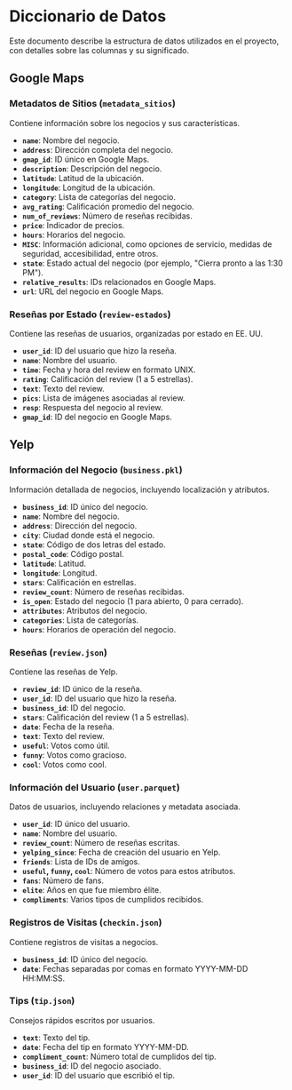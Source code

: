 # Diccionario de Datos

Este documento describe la estructura de datos utilizados en el proyecto, con detalles sobre las columnas y su significado.

## Google Maps

### Metadatos de Sitios (`metadata_sitios`)

Contiene información sobre los negocios y sus características.

- **`name`**: Nombre del negocio.
- **`address`**: Dirección completa del negocio.
- **`gmap_id`**: ID único en Google Maps.
- **`description`**: Descripción del negocio.
- **`latitude`**: Latitud de la ubicación.
- **`longitude`**: Longitud de la ubicación.
- **`category`**: Lista de categorías del negocio.
- **`avg_rating`**: Calificación promedio del negocio.
- **`num_of_reviews`**: Número de reseñas recibidas.
- **`price`**: Indicador de precios.
- **`hours`**: Horarios del negocio.
- **`MISC`**: Información adicional, como opciones de servicio, medidas de seguridad, accesibilidad, entre otros.
- **`state`**: Estado actual del negocio (por ejemplo, "Cierra pronto a las 1:30 PM").
- **`relative_results`**: IDs relacionados en Google Maps.
- **`url`**: URL del negocio en Google Maps.

### Reseñas por Estado (`review-estados`)

Contiene las reseñas de usuarios, organizadas por estado en EE. UU.

- **`user_id`**: ID del usuario que hizo la reseña.
- **`name`**: Nombre del usuario.
- **`time`**: Fecha y hora del review en formato UNIX.
- **`rating`**: Calificación del review (1 a 5 estrellas).
- **`text`**: Texto del review.
- **`pics`**: Lista de imágenes asociadas al review.
- **`resp`**: Respuesta del negocio al review.
- **`gmap_id`**: ID del negocio en Google Maps.

## Yelp

### Información del Negocio (`business.pkl`)

Información detallada de negocios, incluyendo localización y atributos.

- **`business_id`**: ID único del negocio.
- **`name`**: Nombre del negocio.
- **`address`**: Dirección del negocio.
- **`city`**: Ciudad donde está el negocio.
- **`state`**: Código de dos letras del estado.
- **`postal_code`**: Código postal.
- **`latitude`**: Latitud.
- **`longitude`**: Longitud.
- **`stars`**: Calificación en estrellas.
- **`review_count`**: Número de reseñas recibidas.
- **`is_open`**: Estado del negocio (1 para abierto, 0 para cerrado).
- **`attributes`**: Atributos del negocio.
- **`categories`**: Lista de categorías.
- **`hours`**: Horarios de operación del negocio.

### Reseñas (`review.json`)

Contiene las reseñas de Yelp.

- **`review_id`**: ID único de la reseña.
- **`user_id`**: ID del usuario que hizo la reseña.
- **`business_id`**: ID del negocio.
- **`stars`**: Calificación del review (1 a 5 estrellas).
- **`date`**: Fecha de la reseña.
- **`text`**: Texto del review.
- **`useful`**: Votos como útil.
- **`funny`**: Votos como gracioso.
- **`cool`**: Votos como cool.

### Información del Usuario (`user.parquet`)

Datos de usuarios, incluyendo relaciones y metadata asociada.

- **`user_id`**: ID único del usuario.
- **`name`**: Nombre del usuario.
- **`review_count`**: Número de reseñas escritas.
- **`yelping_since`**: Fecha de creación del usuario en Yelp.
- **`friends`**: Lista de IDs de amigos.
- **`useful`, `funny`, `cool`**: Número de votos para estos atributos.
- **`fans`**: Número de fans.
- **`elite`**: Años en que fue miembro élite.
- **`compliments`**: Varios tipos de cumplidos recibidos.

### Registros de Visitas (`checkin.json`)

Contiene registros de visitas a negocios.

- **`business_id`**: ID único del negocio.
- **`date`**: Fechas separadas por comas en formato YYYY-MM-DD HH:MM:SS.

### Tips (`tip.json`)

Consejos rápidos escritos por usuarios.

- **`text`**: Texto del tip.
- **`date`**: Fecha del tip en formato YYYY-MM-DD.
- **`compliment_count`**: Número total de cumplidos del tip.
- **`business_id`**: ID del negocio asociado.
- **`user_id`**: ID del usuario que escribió el tip.
